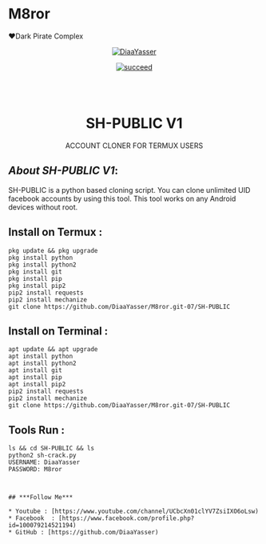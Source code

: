 # M8ror
♥Dark Pirate Complex
<p align="center">
<a href="https://github.com/Dark-Cyber-07"><img title="DiaaYasser" src="https://github-readme-stats.vercel.app/api?username=Diaa-Yaaser-07&show_icons=true&include_all_commits=true&theme=chartreuse-dark&cache_seconds=3200"></a>
</p>


<p align="center">
<a href="#"><img title="succeed" src="https://img.shields.io/badge/deobfuscating-succeed-green?colorB=%23017e40&style=for-the-badge"></a>
</p>
<br/><br/>

<h1 align="center">SH-PUBLIC V1</h1>
<p align="center">      ACCOUNT CLONER FOR TERMUX USERS</p>

## ***About SH-PUBLIC V1***:

SH-PUBLIC is a python based cloning script. You can clone unlimited UID facebook accounts by using this tool. This tool works on any Android devices without root.

## Install on Termux :
```
pkg update && pkg upgrade
pkg install python
pkg install python2
pkg install git
pkg install pip
pkg install pip2
pip2 install requests
pip2 install mechanize
git clone https://github.com/DiaaYasser/M8ror.git-07/SH-PUBLIC
```
## Install on Terminal :
```
apt update && apt upgrade
apt install python
apt install python2
apt install git
apt install pip
apt install pip2
pip2 install requests
pip2 install mechanize
git clone https://github.com/DiaaYasser/M8ror.git-07/SH-PUBLIC
```

## Tools Run :
```
ls && cd SH-PUBLIC && ls
python2 sh-crack.py
USERNAME: DiaaYasser
PASSWORD: M8ror



## ***Follow Me***

* Youtube : [https://www.youtube.com/channel/UCbcXn01clYV7ZsiIXO6oLsw)
* Facebook  : [https://www.facebook.com/profile.php?id=100079214521194)
* GitHub : [https://github.com/DiaaYasser)
